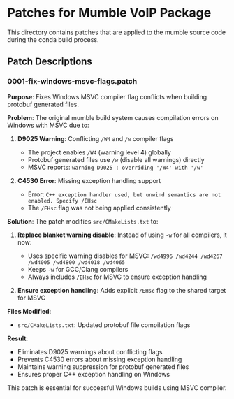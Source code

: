 # Patches for Mumble VoIP Package

This directory contains patches that are applied to the mumble source code during the conda build process.

## Patch Descriptions

### 0001-fix-windows-msvc-flags.patch
**Purpose**: Fixes Windows MSVC compiler flag conflicts when building protobuf generated files.

**Problem**: 
The original mumble build system causes compilation errors on Windows with MSVC due to:
1. **D9025 Warning**: Conflicting `/W4` and `/w` compiler flags
   - The project enables `/W4` (warning level 4) globally
   - Protobuf generated files use `/w` (disable all warnings) directly
   - MSVC reports: `warning D9025 : overriding '/W4' with '/w'`

2. **C4530 Error**: Missing exception handling support
   - Error: `C++ exception handler used, but unwind semantics are not enabled. Specify /EHsc`
   - The `/EHsc` flag was not being applied consistently

**Solution**:
The patch modifies `src/CMakeLists.txt` to:

1. **Replace blanket warning disable**: Instead of using `-w` for all compilers, it now:
   - Uses specific warning disables for MSVC: `/wd4996 /wd4244 /wd4267 /wd4005 /wd4800 /wd4018 /wd4065`
   - Keeps `-w` for GCC/Clang compilers
   - Always includes `/EHsc` for MSVC to ensure exception handling

2. **Ensure exception handling**: Adds explicit `/EHsc` flag to the shared target for MSVC

**Files Modified**:
- `src/CMakeLists.txt`: Updated protobuf file compilation flags

**Result**:
- Eliminates D9025 warnings about conflicting flags
- Prevents C4530 errors about missing exception handling
- Maintains warning suppression for protobuf generated files
- Ensures proper C++ exception handling on Windows

This patch is essential for successful Windows builds using MSVC compiler.